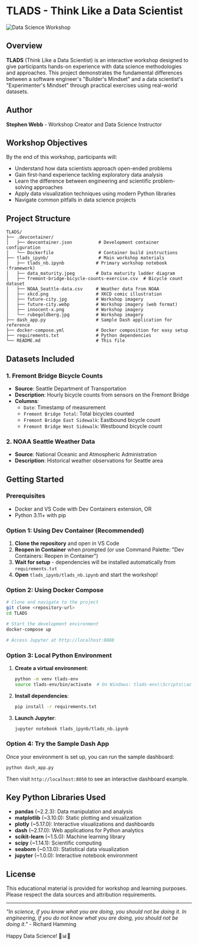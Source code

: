 # TLADS - Think Like a Data Scientist

![Data Science Workshop](./images/tlads_ipynb/future-city.webp)

## Overview

**TLADS** (Think Like a Data Scientist) is an interactive workshop designed to give participants hands-on experience with data science methodologies and approaches. This project demonstrates the fundamental differences between a software engineer's "Builder's Mindset" and a data scientist's "Experimenter's Mindset" through practical exercises using real-world datasets.

## Author

**Stephen Webb** - Workshop Creator and Data Science Instructor

## Workshop Objectives

By the end of this workshop, participants will:
- Understand how data scientists approach open-ended problems
- Gain first-hand experience tackling exploratory data analysis
- Learn the difference between engineering and scientific problem-solving approaches
- Apply data visualization techniques using modern Python libraries
- Navigate common pitfalls in data science projects

## Project Structure

```
TLADS/
├── .devcontainer/
│   ├── devcontainer.json          # Development container configuration
│   └── Dockerfile                 # Container build instructions
├── tlads_ipynb/                   # Main workshop materials
│   ├── tlads_nb.ipynb            # Primary workshop notebook (framework)
│   ├── data_maturity.jpeg        # Data maturity ladder diagram
│   ├── fremont-bridge-bicycle-counts-exercise.csv  # Bicycle count dataset
│   ├── NOAA_Seattle-data.csv     # Weather data from NOAA
│   ├── xkcd.png                  # XKCD comic illustration
│   ├── future-city.jpg           # Workshop imagery
│   ├── future-city.webp          # Workshop imagery (web format)
│   ├── innocent-x.png            # Workshop imagery
│   └── rubegoldberg.jpg          # Workshop imagery
├── dash_app.py                   # Sample Dash application for reference
├── docker-compose.yml            # Docker composition for easy setup
├── requirements.txt              # Python dependencies
└── README.md                     # This file
```

## Datasets Included

### 1. Fremont Bridge Bicycle Counts
- **Source**: Seattle Department of Transportation
- **Description**: Hourly bicycle counts from sensors on the Fremont Bridge
- **Columns**:
  - `Date`: Timestamp of measurement
  - `Fremont Bridge Total`: Total bicycles counted
  - `Fremont Bridge East Sidewalk`: Eastbound bicycle count
  - `Fremont Bridge West Sidewalk`: Westbound bicycle count

### 2. NOAA Seattle Weather Data
- **Source**: National Oceanic and Atmospheric Administration
- **Description**: Historical weather observations for Seattle area

## Getting Started

### Prerequisites

- Docker and VS Code with Dev Containers extension, OR
- Python 3.11+ with pip

### Option 1: Using Dev Container (Recommended)

1. **Clone the repository** and open in VS Code
2. **Reopen in Container** when prompted (or use Command Palette: "Dev Containers: Reopen in Container")
3. **Wait for setup** - dependencies will be installed automatically from `requirements.txt`
4. **Open** `tlads_ipynb/tlads_nb.ipynb` and start the workshop!

### Option 2: Using Docker Compose

```bash
# Clone and navigate to the project
git clone <repository-url>
cd TLADS

# Start the development environment
docker-compose up

# Access Jupyter at http://localhost:8888
```

### Option 3: Local Python Environment

1. **Create a virtual environment**:
   ```bash
   python -m venv tlads-env
   source tlads-env/bin/activate  # On Windows: tlads-env\\Scripts\\activate
   ```

2. **Install dependencies**:
   ```bash
   pip install -r requirements.txt
   ```

3. **Launch Jupyter**:
   ```bash
   jupyter notebook tlads_ipynb/tlads_nb.ipynb
   ```

### Option 4: Try the Sample Dash App

Once your environment is set up, you can run the sample dashboard:

```bash
python dash_app.py
```

Then visit `http://localhost:8050` to see an interactive dashboard example.

## Key Python Libraries Used

- **pandas** (~2.2.3): Data manipulation and analysis
- **matplotlib** (~3.10.0): Static plotting and visualization
- **plotly** (~5.17.0): Interactive visualizations and dashboards
- **dash** (~2.17.0): Web applications for Python analytics
- **scikit-learn** (~1.5.0): Machine learning library
- **scipy** (~1.14.1): Scientific computing
- **seaborn** (~0.13.0): Statistical data visualization
- **jupyter** (~1.0.0): Interactive notebook environment

## License

This educational material is provided for workshop and learning purposes. Please respect the data sources and attribution requirements.

---

*"In science, if you know what you are doing, you should not be doing it. In engineering, if you do not know what you are doing, you should not be doing it."* - Richard Hamming

Happy Data Science! 🔬📊🐍
